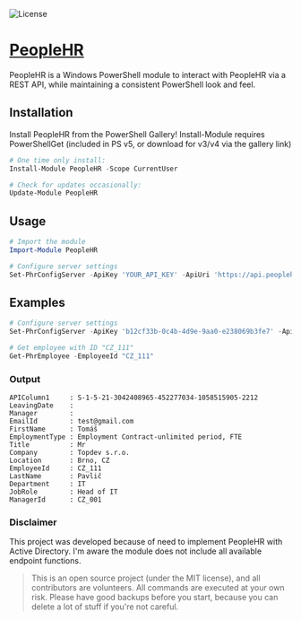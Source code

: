 ![License](https://img.shields.io/badge/license-MIT-blue.svg?style=for-the-badge)

# [PeopleHR]([https://](https://github.com/tomaspavlic/people-hr))

PeopleHR is a Windows PowerShell module to interact with PeopleHR via a REST API, while maintaining a consistent PowerShell look and feel.

## Installation

Install PeopleHR from the PowerShell Gallery! Install-Module requires PowerShellGet (included in PS v5, or download for v3/v4 via the gallery link)

```powershell
# One time only install:
Install-Module PeopleHR -Scope CurrentUser

# Check for updates occasionally:
Update-Module PeopleHR
```

## Usage

```powershell
# Import the module
Import-Module PeopleHR

# Configure server settings
Set-PhrConfigServer -ApiKey 'YOUR_API_KEY' -ApiUri 'https://api.peoplehr.net'
```

## Examples 
```powershell
# Configure server settings
Set-PhrConfigServer -ApiKey 'b12cf33b-0c4b-4d9e-9aa0-e238069b3fe7' -ApiUri 'https://api.peoplehr.net'

# Get employee with ID "CZ_111"
Get-PhrEmployee -EmployeeId "CZ_111"
```

### Output
```
APIColumn1     : S-1-5-21-3042408965-452277034-1058515905-2212
LeavingDate    :
Manager        :
EmailId        : test@gmail.com
FirstName      : Tomáš
EmploymentType : Employment Contract-unlimited period, FTE
Title          : Mr
Company        : Topdev s.r.o.
Location       : Brno, CZ
EmployeeId     : CZ_111
LastName       : Pavlič
Department     : IT
JobRole        : Head of IT
ManagerId      : CZ_001
```

### Disclaimer
This project was developed because of need to implement PeopleHR with Active Directory. I'm aware the module does not include all available endpoint functions.

> This is an open source project (under the MIT license), and all contributors are volunteers. All commands are executed at your own risk. Please have good backups before you start, because you can delete a lot of stuff if you're not careful.